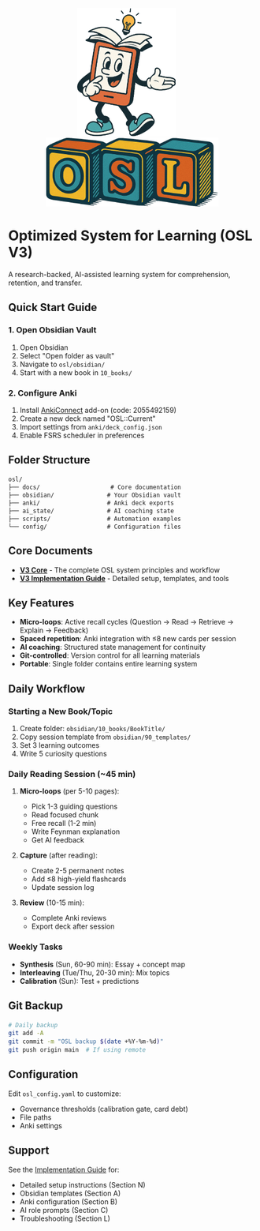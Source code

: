 <div align="center">
<img src="./assets/learny.png" alt="Learny" width="200" style="margin-right: 24px;">
<img src="./assets/osl.png" alt="Learny" width="350">
</div>

# Optimized System for Learning (OSL V3)

A research-backed, AI-assisted learning system for comprehension, retention, and transfer.

## Quick Start Guide

### 1. Open Obsidian Vault

1. Open Obsidian
2. Select "Open folder as vault"
3. Navigate to `osl/obsidian/`
4. Start with a new book in `10_books/`

### 2. Configure Anki

1. Install [AnkiConnect](https://ankiweb.net/shared/info/2055492159) add-on (code: 2055492159)
2. Create a new deck named "OSL::Current"
3. Import settings from `anki/deck_config.json`
4. Enable FSRS scheduler in preferences

## Folder Structure

```
osl/
├── docs/                    # Core documentation
├── obsidian/               # Your Obsidian vault
├── anki/                   # Anki deck exports
├── ai_state/               # AI coaching state
├── scripts/                # Automation examples
└── config/                 # Configuration files
```

## Core Documents

- **[V3 Core](docs/V3_Core.md)** - The complete OSL system principles and workflow
- **[V3 Implementation Guide](docs/V3_Implementation_Guide.md)** - Detailed setup, templates, and tools

## Key Features

- **Micro-loops**: Active recall cycles (Question → Read → Retrieve → Explain → Feedback)
- **Spaced repetition**: Anki integration with ≤8 new cards per session
- **AI coaching**: Structured state management for continuity
- **Git-controlled**: Version control for all learning materials
- **Portable**: Single folder contains entire learning system

## Daily Workflow

### Starting a New Book/Topic

1. Create folder: `obsidian/10_books/BookTitle/`
2. Copy session template from `obsidian/90_templates/`
3. Set 3 learning outcomes
4. Write 5 curiosity questions

### Daily Reading Session (~45 min)

1. **Micro-loops** (per 5-10 pages):
   - Pick 1-3 guiding questions
   - Read focused chunk
   - Free recall (1-2 min)
   - Write Feynman explanation
   - Get AI feedback

2. **Capture** (after reading):
   - Create 2-5 permanent notes
   - Add ≤8 high-yield flashcards
   - Update session log

3. **Review** (10-15 min):
   - Complete Anki reviews
   - Export deck after session

### Weekly Tasks

- **Synthesis** (Sun, 60-90 min): Essay + concept map
- **Interleaving** (Tue/Thu, 20-30 min): Mix topics
- **Calibration** (Sun): Test + predictions

## Git Backup

```bash
# Daily backup
git add -A
git commit -m "OSL backup $(date +%Y-%m-%d)"
git push origin main  # If using remote
```

## Configuration

Edit `osl_config.yaml` to customize:
- Governance thresholds (calibration gate, card debt)
- File paths
- Anki settings

## Support

See the [Implementation Guide](docs/V3_Implementation_Guide.md) for:
- Detailed setup instructions (Section N)
- Obsidian templates (Section A)
- Anki configuration (Section B)
- AI role prompts (Section C)
- Troubleshooting (Section L)
